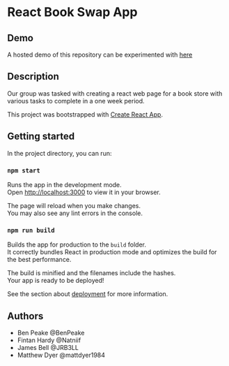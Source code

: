 # React Book Swap App

## Demo

A hosted demo of this repository can be experimented with [here](https://2023-ptero-bookswap-fe.dev.io-academy.uk/)

## Description

Our group was tasked with creating a react web page for a book store with various tasks to complete in a one week period.

This project was bootstrapped with [Create React App](https://github.com/facebook/create-react-app).

## Getting started

In the project directory, you can run:

### `npm start`

Runs the app in the development mode.\
Open [http://localhost:3000](http://localhost:3000) to view it in your browser.

The page will reload when you make changes.\
You may also see any lint errors in the console.

### `npm run build`

Builds the app for production to the `build` folder.\
It correctly bundles React in production mode and optimizes the build for the best performance.

The build is minified and the filenames include the hashes.\
Your app is ready to be deployed!

See the section about [deployment](https://facebook.github.io/create-react-app/docs/deployment) for more information.

## Authors

-   Ben Peake @BenPeake
-   Fintan Hardy @Natniif
-   James Bell @JRB3LL
-   Matthew Dyer @mattdyer1984
